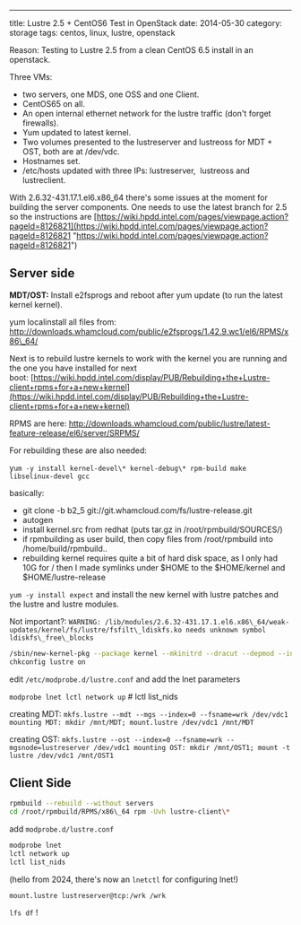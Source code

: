 ---
title: Lustre 2.5 + CentOS6 Test in OpenStack
date: 2014-05-30
category: storage
tags: centos, linux, lustre, openstack

Reason: Testing to Lustre 2.5 from a clean CentOS 6.5 install in an openstack.

Three VMs:

- two servers, one MDS, one OSS and one Client.
- CentOS65 on all.
- An open internal ethernet network for the lustre traffic (don't forget firewalls).
- Yum updated to latest kernel.
- Two volumes presented to the lustreserver and lustreoss for MDT + OST, both are at /dev/vdc.
- Hostnames set.
- /etc/hosts updated with three IPs: lustreserver,  lustreoss and lustreclient.

With 2.6.32-431.17.1.el6.x86\_64 there's some issues at the moment for building the server components. One needs to use the latest branch for 2.5 so the instructions are [https://wiki.hpdd.intel.com/pages/viewpage.action?pageId=8126821](https://wiki.hpdd.intel.com/pages/viewpage.action?pageId=8126821 "https://wiki.hpdd.intel.com/pages/viewpage.action?pageId=8126821")

## Server side

**MDT/OST:** Install e2fsprogs and reboot after yum update (to run the latest kernel kernel).

yum localinstall all files from: <http://downloads.whamcloud.com/public/e2fsprogs/1.42.9.wc1/el6/RPMS/x86\_64/>

Next is to rebuild lustre kernels to work with the kernel you are running and the one you have installed for next boot: [https://wiki.hpdd.intel.com/display/PUB/Rebuilding+the+Lustre-client+rpms+for+a+new+kernel](https://wiki.hpdd.intel.com/display/PUB/Rebuilding+the+Lustre-client+rpms+for+a+new+kernel)

RPMS are here: <http://downloads.whamcloud.com/public/lustre/latest-feature-release/el6/server/SRPMS/>

For rebuilding these are also needed:

y`um -y install kernel-devel\* kernel-debug\* rpm-build make libselinux-devel gcc`

basically:

- git clone -b b2\_5 git://git.whamcloud.com/fs/lustre-release.git
- autogen
- install kernel.src from redhat (puts tar.gz in /root/rpmbuild/SOURCES/)
- if rpmbuilding as user build, then copy files from /root/rpmbuild into /home/build/rpmbuild..
- rebuilding kernel requires quite a bit of hard disk space, as I only had 10G for / then I made symlinks under $HOME to the $HOME/kernel and $HOME/lustre-release

`yum -y install expect` and install the new kernel with lustre patches and the lustre and lustre modules.

Not important?: `WARNING: /lib/modules/2.6.32-431.17.1.el6.x86\_64/weak-updates/kernel/fs/lustre/fsfilt\_ldiskfs.ko needs unknown symbol ldiskfs\_free\_blocks`

```bash
/sbin/new-kernel-pkg --package kernel --mkinitrd --dracut --depmod --install 2.6.32.431.17.1.el6\_lustre
chkconfig lustre on
```

edit `/etc/modprobe.d/lustre.conf` and add the lnet parameters

`modprobe lnet lctl network up` # lctl list\_nids

creating MDT: `mkfs.lustre --mdt --mgs --index=0 --fsname=wrk /dev/vdc1 mounting MDT: mkdir /mnt/MDT; mount.lustre /dev/vdc1 /mnt/MDT`

creating OST: `mkfs.lustre --ost --index=0 --fsname=wrk --mgsnode=lustreserver /dev/vdc1 mounting OST: mkdir /mnt/OST1; mount -t lustre /dev/vdc1 /mnt/OST1`

## Client Side

```bash
rpmbuild --rebuild --without servers
cd /root/rpmbuild/RPMS/x86\_64 rpm -Uvh lustre-client\*
```

add `modprobe.d/lustre.conf`

```bash
modprobe lnet
lctl network up
lctl list_nids
```

(hello from 2024, there's now an `lnetctl` for configuring lnet!)

`mount.lustre lustreserver@tcp:/wrk /wrk`

`lfs df` !
